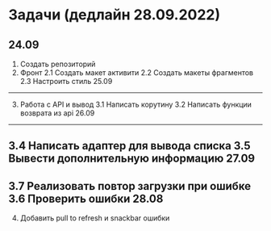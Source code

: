 Задачи (дедлайн 28.09.2022)
============================
24.09
----------------------------
1. Создать репозиторий 
2. Фронт
2.1 Создать макет активити
2.2 Создать макеты фрагментов
2.3 Настроить стиль
25.09
----------------------------
3. Работа с API и вывод
3.1 Написать корутину
3.2 Написать функции возврата из api
26.09
----------------------------
3.4 Написать адаптер для вывода списка
3.5 Вывести дополнительную информацию
27.09
----------------------------
3.7 Реализовать повтор загрузки при ошибке
3.6 Проверить ошибки
28.08
----------------------------
4. Добавить pull to refresh и snackbar ошибки